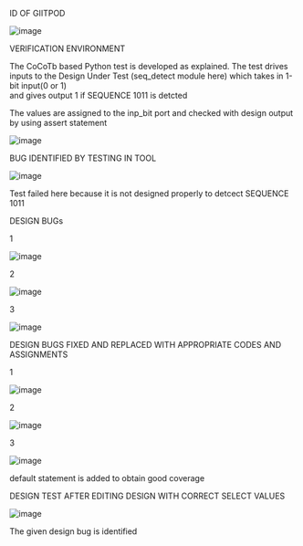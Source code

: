 ID OF GIITPOD

![image](https://user-images.githubusercontent.com/109435612/180756226-914199a5-6c76-4833-92d0-61585375a9d9.png)

VERIFICATION ENVIRONMENT

The CoCoTb based Python test is developed as explained. The test drives inputs to the Design Under Test (seq_detect module here) which takes in 1-bit input(0 or 1)  
and gives output 1 if SEQUENCE 1011 is detcted

The values are assigned to the inp_bit port and checked with design output by using assert statement

![image](https://user-images.githubusercontent.com/109435612/180756809-dae1937c-466e-4e22-ba01-035e64817aee.png)

BUG IDENTIFIED BY TESTING IN TOOL

![image](https://user-images.githubusercontent.com/109435612/180756974-dc806988-3286-41e6-a14b-5282a4cf8703.png)

Test failed here because it is not designed properly to detcect SEQUENCE 1011

DESIGN BUGs

1

![image](https://user-images.githubusercontent.com/109435612/180757327-9549ad0f-9365-40f8-ba95-f65a704480b0.png)

2

![image](https://user-images.githubusercontent.com/109435612/180757511-b137d282-b283-4143-be60-2853983c3306.png)

3

![image](https://user-images.githubusercontent.com/109435612/180757690-b9bc1444-44c3-4d15-ad80-b1830acacde5.png)



DESIGN BUGS FIXED AND REPLACED WITH APPROPRIATE CODES AND ASSIGNMENTS

1

![image](https://user-images.githubusercontent.com/109435612/180758119-157872f8-89d1-4362-bfcf-e5f8c18d152b.png)

2

![image](https://user-images.githubusercontent.com/109435612/180758159-25244c3f-3788-4e33-a5d3-995086db1c2d.png)

3

![image](https://user-images.githubusercontent.com/109435612/180758209-caefdbde-13e9-4463-a87a-b71645da379e.png)

 default statement is added to obtain good coverage
 
 
 DESIGN TEST AFTER EDITING DESIGN WITH CORRECT SELECT VALUES
 
 
 ![image](https://user-images.githubusercontent.com/109435612/180758423-472fd4e2-69e2-499f-b2e1-8cf4b7a94eac.png)
 
 The given design bug is identified


